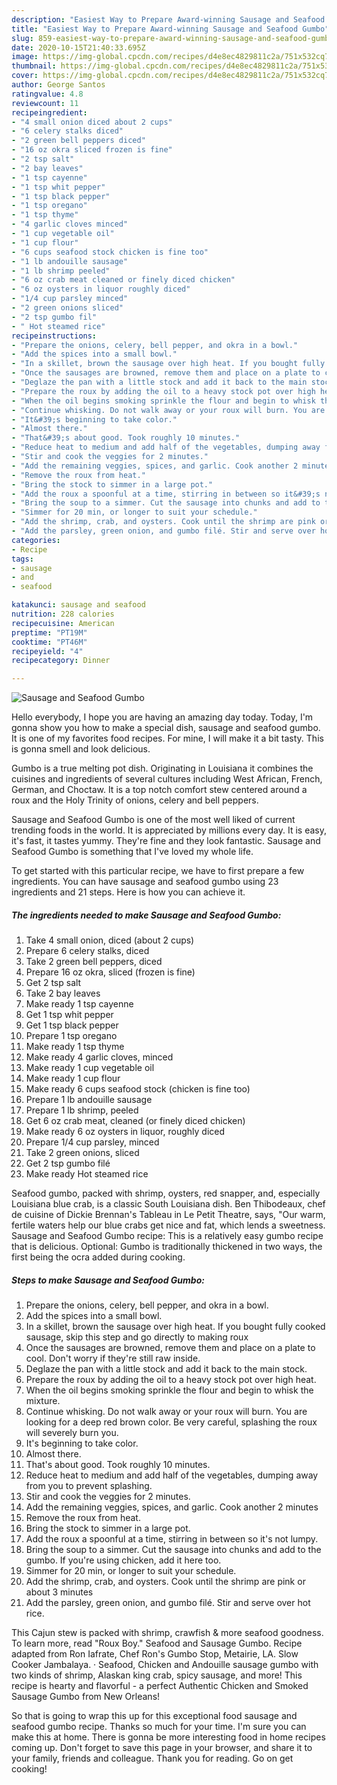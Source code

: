 ```yaml
---
description: "Easiest Way to Prepare Award-winning Sausage and Seafood Gumbo"
title: "Easiest Way to Prepare Award-winning Sausage and Seafood Gumbo"
slug: 859-easiest-way-to-prepare-award-winning-sausage-and-seafood-gumbo
date: 2020-10-15T21:40:33.695Z
image: https://img-global.cpcdn.com/recipes/d4e8ec4829811c2a/751x532cq70/sausage-and-seafood-gumbo-recipe-main-photo.jpg
thumbnail: https://img-global.cpcdn.com/recipes/d4e8ec4829811c2a/751x532cq70/sausage-and-seafood-gumbo-recipe-main-photo.jpg
cover: https://img-global.cpcdn.com/recipes/d4e8ec4829811c2a/751x532cq70/sausage-and-seafood-gumbo-recipe-main-photo.jpg
author: George Santos
ratingvalue: 4.8
reviewcount: 11
recipeingredient:
- "4 small onion diced about 2 cups"
- "6 celery stalks diced"
- "2 green bell peppers diced"
- "16 oz okra sliced frozen is fine"
- "2 tsp salt"
- "2 bay leaves"
- "1 tsp cayenne"
- "1 tsp whit pepper"
- "1 tsp black pepper"
- "1 tsp oregano"
- "1 tsp thyme"
- "4 garlic cloves minced"
- "1 cup vegetable oil"
- "1 cup flour"
- "6 cups seafood stock chicken is fine too"
- "1 lb andouille sausage"
- "1 lb shrimp peeled"
- "6 oz crab meat cleaned or finely diced chicken"
- "6 oz oysters in liquor roughly diced"
- "1/4 cup parsley minced"
- "2 green onions sliced"
- "2 tsp gumbo fil"
- " Hot steamed rice"
recipeinstructions:
- "Prepare the onions, celery, bell pepper, and okra in a bowl."
- "Add the spices into a small bowl."
- "In a skillet, brown the sausage over high heat. If you bought fully cooked sausage, skip this step and go directly to making roux"
- "Once the sausages are browned, remove them and place on a plate to cool. Don&#39;t worry if they&#39;re still raw inside."
- "Deglaze the pan with a little stock and add it back to the main stock."
- "Prepare the roux by adding the oil to a heavy stock pot over high heat."
- "When the oil begins smoking sprinkle the flour and begin to whisk the mixture."
- "Continue whisking. Do not walk away or your roux will burn. You are looking for a deep red brown color. Be very careful, splashing the roux will severely burn you."
- "It&#39;s beginning to take color."
- "Almost there."
- "That&#39;s about good. Took roughly 10 minutes."
- "Reduce heat to medium and add half of the vegetables, dumping away from you to prevent splashing."
- "Stir and cook the veggies for 2 minutes."
- "Add the remaining veggies, spices, and garlic. Cook another 2 minutes"
- "Remove the roux from heat."
- "Bring the stock to simmer in a large pot."
- "Add the roux a spoonful at a time, stirring in between so it&#39;s not lumpy."
- "Bring the soup to a simmer. Cut the sausage into chunks and add to the gumbo. If you&#39;re using chicken, add it here too."
- "Simmer for 20 min, or longer to suit your schedule."
- "Add the shrimp, crab, and oysters. Cook until the shrimp are pink or about 3 minutes"
- "Add the parsley, green onion, and gumbo filé. Stir and serve over hot rice."
categories:
- Recipe
tags:
- sausage
- and
- seafood

katakunci: sausage and seafood 
nutrition: 228 calories
recipecuisine: American
preptime: "PT19M"
cooktime: "PT46M"
recipeyield: "4"
recipecategory: Dinner

---
```



![Sausage and Seafood Gumbo](https://img-global.cpcdn.com/recipes/d4e8ec4829811c2a/751x532cq70/sausage-and-seafood-gumbo-recipe-main-photo.jpg)

Hello everybody, I hope you are having an amazing day today. Today, I'm gonna show you how to make a special dish, sausage and seafood gumbo. It is one of my favorites food recipes. For mine, I will make it a bit tasty. This is gonna smell and look delicious.

Gumbo is a true melting pot dish. Originating in Louisiana it combines the cuisines and ingredients of several cultures including West African, French, German, and Choctaw. It is a top notch comfort stew centered around a roux and the Holy Trinity of onions, celery and bell peppers.

Sausage and Seafood Gumbo is one of the most well liked of current trending foods in the world. It is appreciated by millions every day. It is easy, it's fast, it tastes yummy. They're fine and they look fantastic. Sausage and Seafood Gumbo is something that I've loved my whole life.


To get started with this particular recipe, we have to first prepare a few ingredients. You can have sausage and seafood gumbo using 23 ingredients and 21 steps. Here is how you can achieve it.

<!--inarticleads1-->

##### The ingredients needed to make Sausage and Seafood Gumbo:

1. Take 4 small onion, diced (about 2 cups)
1. Prepare 6 celery stalks, diced
1. Take 2 green bell peppers, diced
1. Prepare 16 oz okra, sliced (frozen is fine)
1. Get 2 tsp salt
1. Take 2 bay leaves
1. Make ready 1 tsp cayenne
1. Get 1 tsp whit pepper
1. Get 1 tsp black pepper
1. Prepare 1 tsp oregano
1. Make ready 1 tsp thyme
1. Make ready 4 garlic cloves, minced
1. Make ready 1 cup vegetable oil
1. Make ready 1 cup flour
1. Make ready 6 cups seafood stock (chicken is fine too)
1. Prepare 1 lb andouille sausage
1. Prepare 1 lb shrimp, peeled
1. Get 6 oz crab meat, cleaned (or finely diced chicken)
1. Make ready 6 oz oysters in liquor, roughly diced
1. Prepare 1/4 cup parsley, minced
1. Take 2 green onions, sliced
1. Get 2 tsp gumbo filé
1. Make ready  Hot steamed rice


Seafood gumbo, packed with shrimp, oysters, red snapper, and, especially Louisiana blue crab, is a classic South Louisiana dish. Ben Thibodeaux, chef de cuisine of Dickie Brennan&#39;s Tableau in Le Petit Theatre, says, &#34;Our warm, fertile waters help our blue crabs get nice and fat, which lends a sweetness. Sausage and Seafood Gumbo recipe: This is a relatively easy gumbo recipe that is delicious. Optional: Gumbo is traditionally thickened in two ways, the first being the ocra added during cooking. 

<!--inarticleads2-->

##### Steps to make Sausage and Seafood Gumbo:

1. Prepare the onions, celery, bell pepper, and okra in a bowl.
1. Add the spices into a small bowl.
1. In a skillet, brown the sausage over high heat. If you bought fully cooked sausage, skip this step and go directly to making roux
1. Once the sausages are browned, remove them and place on a plate to cool. Don&#39;t worry if they&#39;re still raw inside.
1. Deglaze the pan with a little stock and add it back to the main stock.
1. Prepare the roux by adding the oil to a heavy stock pot over high heat.
1. When the oil begins smoking sprinkle the flour and begin to whisk the mixture.
1. Continue whisking. Do not walk away or your roux will burn. You are looking for a deep red brown color. Be very careful, splashing the roux will severely burn you.
1. It&#39;s beginning to take color.
1. Almost there.
1. That&#39;s about good. Took roughly 10 minutes.
1. Reduce heat to medium and add half of the vegetables, dumping away from you to prevent splashing.
1. Stir and cook the veggies for 2 minutes.
1. Add the remaining veggies, spices, and garlic. Cook another 2 minutes
1. Remove the roux from heat.
1. Bring the stock to simmer in a large pot.
1. Add the roux a spoonful at a time, stirring in between so it&#39;s not lumpy.
1. Bring the soup to a simmer. Cut the sausage into chunks and add to the gumbo. If you&#39;re using chicken, add it here too.
1. Simmer for 20 min, or longer to suit your schedule.
1. Add the shrimp, crab, and oysters. Cook until the shrimp are pink or about 3 minutes
1. Add the parsley, green onion, and gumbo filé. Stir and serve over hot rice.


This Cajun stew is packed with shrimp, crawfish &amp; more seafood goodness. To learn more, read &#34;Roux Boy.&#34; Seafood and Sausage Gumbo. Recipe adapted from Ron Iafrate, Chef Ron&#39;s Gumbo Stop, Metairie, LA. Slow Cooker Jambalaya. · Seafood, Chicken and Andouille sausage gumbo with two kinds of shrimp, Alaskan king crab, spicy sausage, and more! This recipe is hearty and flavorful - a perfect Authentic Chicken and Smoked Sausage Gumbo from New Orleans! 

So that is going to wrap this up for this exceptional food sausage and seafood gumbo recipe. Thanks so much for your time. I'm sure you can make this at home. There is gonna be more interesting food in home recipes coming up. Don't forget to save this page in your browser, and share it to your family, friends and colleague. Thank you for reading. Go on get cooking!

